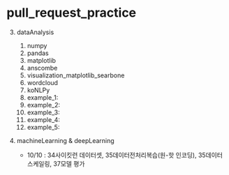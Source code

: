 # pull_request_practice


3. dataAnalysis
	1) numpy
	2) pandas
	3) matplotlib
	4) anscombe
	5) visualization_matplotlib_searbone
	6) wordcloud
	7) koNLPy
	8) example_1: 
	9) example_2:
	9) example_3:
	10) example_4:
	11) example_5:

4. machineLearning & deepLearning
	- 10/10 : 34사이킷런 데이터셋, 35데이터전처리복습(원-핫 인코딩), 35데이터 스케일링, 37모델 평가
